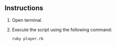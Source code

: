 Instructions
------
1. Open terminal.
2. Execute the script using the following command:

    ```
    ruby player.rb
    ```